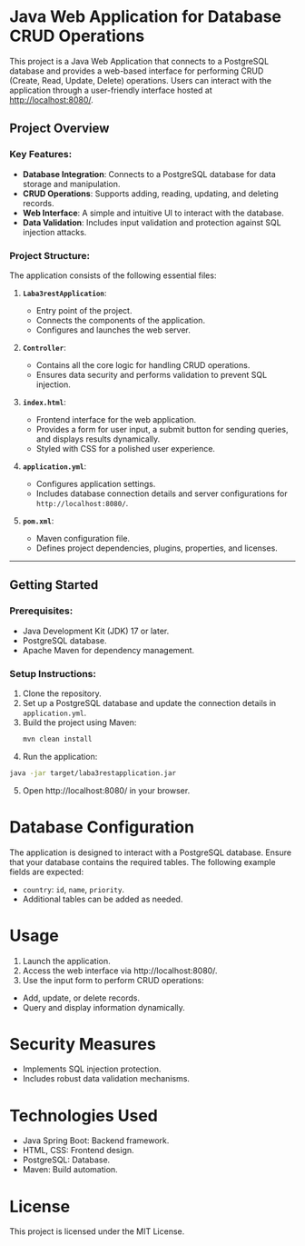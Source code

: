 # Java Web Application for Database CRUD Operations

This project is a Java Web Application that connects to a PostgreSQL database and provides a web-based interface for performing CRUD (Create, Read, Update, Delete) operations. Users can interact with the application through a user-friendly interface hosted at [http://localhost:8080/](http://localhost:8080/).

## Project Overview

### Key Features:
- **Database Integration**: Connects to a PostgreSQL database for data storage and manipulation.
- **CRUD Operations**: Supports adding, reading, updating, and deleting records.
- **Web Interface**: A simple and intuitive UI to interact with the database.
- **Data Validation**: Includes input validation and protection against SQL injection attacks.

### Project Structure:
The application consists of the following essential files:

1. **`Laba3restApplication`**:  
   - Entry point of the project.
   - Connects the components of the application.
   - Configures and launches the web server.

2. **`Controller`**:  
   - Contains all the core logic for handling CRUD operations.
   - Ensures data security and performs validation to prevent SQL injection.

3. **`index.html`**:  
   - Frontend interface for the web application.
   - Provides a form for user input, a submit button for sending queries, and displays results dynamically.
   - Styled with CSS for a polished user experience.

4. **`application.yml`**:  
   - Configures application settings.
   - Includes database connection details and server configurations for `http://localhost:8080/`.

5. **`pom.xml`**:  
   - Maven configuration file.
   - Defines project dependencies, plugins, properties, and licenses.

---

## Getting Started

### Prerequisites:
- Java Development Kit (JDK) 17 or later.
- PostgreSQL database.
- Apache Maven for dependency management.

### Setup Instructions:
1. Clone the repository.
2. Set up a PostgreSQL database and update the connection details in `application.yml`.
3. Build the project using Maven:
   ```bash
   mvn clean install
4. Run the application:
```bash
java -jar target/laba3restapplication.jar
```
5. Open http://localhost:8080/ in your browser.

# Database Configuration

The application is designed to interact with a PostgreSQL database. Ensure that your database contains the required tables. The following example fields are expected:

- `country`: `id`, `name`, `priority`.
- Additional tables can be added as needed.

# Usage

1. Launch the application.
2. Access the web interface via http://localhost:8080/.
3. Use the input form to perform CRUD operations:
- Add, update, or delete records.
- Query and display information dynamically.

# Security Measures

- Implements SQL injection protection.
- Includes robust data validation mechanisms.

# Technologies Used

- Java Spring Boot: Backend framework.
- HTML, CSS: Frontend design.
- PostgreSQL: Database.
- Maven: Build automation.

# License

This project is licensed under the MIT License.
